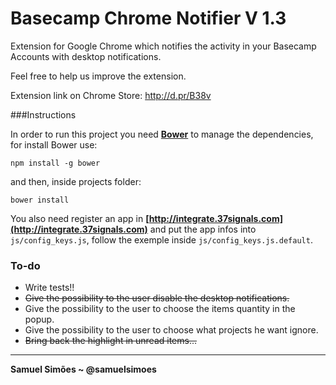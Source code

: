 # Basecamp Chrome Notifier V 1.3

Extension for Google Chrome which notifies the activity in your Basecamp Accounts with desktop notifications.

Feel free to help us improve the extension.

Extension link on Chrome Store: http://d.pr/B38v

###Instructions

In order to run this project you need **[Bower](http://https://github.com/bower/bower)** to manage the dependencies, for install Bower use:

```npm install -g bower```

and then, inside projects folder:

```bower install```

You also need register an app in **[http://integrate.37signals.com](http://integrate.37signals.com)**  and put the app infos into `js/config_keys.js`, follow the exemple inside `js/config_keys.js.default`.

### To-do
* Write tests!!
* ~~Give the possibility to the user disable the desktop notifications.~~
* Give the possibility to the user to choose the items quantity in the popup.
* Give the possibility to the user to choose what projects he want ignore.
* ~~Bring back the highlight in unread items…~~

-----------------------------------------

**Samuel Simões ~ @samuelsimoes**
